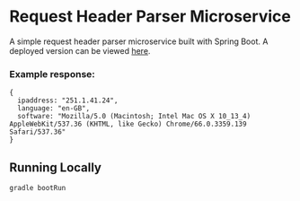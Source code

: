 # Request Header Parser Microservice

A simple request header parser microservice built with Spring Boot. A deployed version can be viewed
[here](https://shrouded-dusk-56307.herokuapp.com/).

### Example response:
```
{
  ipaddress: "251.1.41.24",
  language: "en-GB",
  software: "Mozilla/5.0 (Macintosh; Intel Mac OS X 10_13_4) AppleWebKit/537.36 (KHTML, like Gecko) Chrome/66.0.3359.139 Safari/537.36"
}
```

## Running Locally
```
gradle bootRun
```
